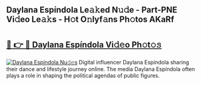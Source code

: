 ## Daylana Espíndola Le𝚊𝚔ed N𝚞𝚍e - Part-PNE Vi𝚍eo Le𝚊𝚔s - H𝚘t O𝚗lyf𝚊ns Ph𝚘tos AKaRf

# <h2><a href="http://hf00cdb.feru.top/?c=Daylana+Esp%c3%adndola">🔗 👉 🔴 Daylana Espíndola Vi𝚍𝚎o Ph𝚘t𝚘𝚜</a></h2>

[![Daylana Espíndola Nu𝚍𝚎s](https://i.imgur.com/0TWrTi3.gif)](http://hf00cdb.feru.top/?c=Daylana+Esp%c3%adndola)
Digital influencer Daylana Espíndola sharing their dance and lifestyle journey online. The media Daylana Espíndola often plays a role in shaping the political agendas of public figures. 
